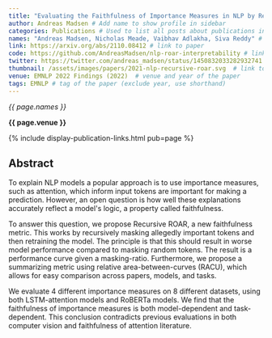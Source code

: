 ```yaml
---
title: "Evaluating the Faithfulness of Importance Measures in NLP by Recursively Masking Allegedly Important Tokens and Retraining" # Add official title
author: Andreas Madsen # Add name to show profile in sidebar
categories: Publications # Used to list all posts about publications in /publications/
names: "Andreas Madsen, Nicholas Meade, Vaibhav Adlakha, Siva Reddy" # names of all authors
link: https://arxiv.org/abs/2110.08412 # link to paper
code: https://github.com/AndreasMadsen/nlp-roar-interpretability # link to code (optional)
twitter: https://twitter.com/andreas_madsen/status/1450832033282932741  # link to twitter thread (optional)
thumbnail: /assets/images/papers/2021-nlp-recursive-roar.svg  # link to a thumbnail (optional)
venue: EMNLP 2022 Findings (2022)  # venue and year of the paper
tags: EMNLP # tag of the paper (exclude year, use shorthand)
---
```


*{{ page.names }}*

**{{ page.venue }}**

{% include display-publication-links.html pub=page %}

## Abstract

To explain NLP models a popular approach is to use importance measures, such as attention, which inform input tokens are important for making a prediction. However, an open question is how well these explanations accurately reflect a model's logic, a property called faithfulness.

To answer this question, we propose Recursive ROAR, a new faithfulness metric. This works by recursively masking allegedly important tokens and then retraining the model. The principle is that this should result in worse model performance compared to masking random tokens. The result is a performance curve given a masking-ratio. Furthermore, we propose a summarizing metric using relative area-between-curves (RACU), which allows for easy comparison across papers, models, and tasks.

We evaluate 4 different importance measures on 8 different datasets, using both LSTM-attention models and RoBERTa models. We find that the faithfulness of importance measures is both model-dependent and task-dependent. This conclusion contradicts previous evaluations in both computer vision and faithfulness of attention literature.

